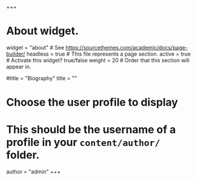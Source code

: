 +++
# About widget.
widget = "about"  # See https://sourcethemes.com/academic/docs/page-builder/
headless = true  # This file represents a page section.
active = true  # Activate this widget? true/false
weight = 20  # Order that this section will appear in.

#title = "Biography"
title = ""

# Choose the user profile to display
# This should be the username of a profile in your `content/author/` folder.
author = "admin"
+++
